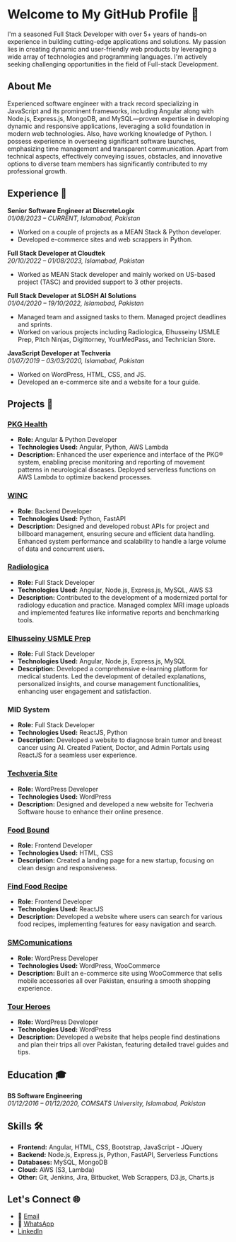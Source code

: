 # Welcome to My GitHub Profile 👋

I'm a seasoned Full Stack Developer with over 5+ years of hands-on experience in building cutting-edge applications and solutions. My passion lies in creating dynamic and user-friendly web products by leveraging a wide array of technologies and programming languages. I'm actively seeking challenging opportunities in the field of Full-stack Development.

## About Me
Experienced software engineer with a track record specializing in JavaScript and its prominent frameworks, including Angular along with Node.js, Express.js, MongoDB, and MySQL—proven expertise in developing dynamic and responsive applications, leveraging a solid foundation in modern web technologies. Also, have working knowledge of Python. I possess experience in overseeing significant software launches, emphasizing time management and transparent communication. Apart from technical aspects, effectively conveying issues, obstacles, and innovative options to diverse team members has significantly contributed to my professional growth.

## Experience 💼
**Senior Software Engineer at DiscreteLogix**  
*01/08/2023 – CURRENT, Islamabad, Pakistan*  
- Worked on a couple of projects as a MEAN Stack & Python developer.
- Developed e-commerce sites and web scrappers in Python.

**Full Stack Developer at Cloudtek**  
*20/10/2022 – 01/08/2023, Islamabad, Pakistan*  
- Worked as MEAN Stack developer and mainly worked on US-based project (TASC) and provided support to 3 other projects.

**Full Stack Developer at SLOSH AI Solutions**  
*01/04/2020 – 19/10/2022, Islamabad, Pakistan*  
- Managed team and assigned tasks to them. Managed project deadlines and sprints.
- Worked on various projects including Radiologica, Elhusseiny USMLE Prep, Pitch Ninjas, Digittorney, YourMedPass, and Technician Store.

**JavaScript Developer at Techveria**  
*01/07/2019 – 03/03/2020, Islamabad, Pakistan*  
- Worked on WordPress, HTML, CSS, and JS.
- Developed an e-commerce site and a website for a tour guide.

## Projects 🚀
### [PKG Health](http://test.gkcweb.com/A/#/auth/login)
- **Role:** Angular & Python Developer
- **Technologies Used:** Angular, Python, AWS Lambda
- **Description:** Enhanced the user experience and interface of the PKG® system, enabling precise monitoring and reporting of movement patterns in neurological diseases. Deployed serverless functions on AWS Lambda to optimize backend processes.

### [WINC](https://winc.beyondgenai.co/)
- **Role:** Backend Developer
- **Technologies Used:** Python, FastAPI
- **Description:** Designed and developed robust APIs for project and billboard management, ensuring secure and efficient data handling. Enhanced system performance and scalability to handle a large volume of data and concurrent users.

### [Radiologica](https://radiologica.org/)
- **Role:** Full Stack Developer
- **Technologies Used:** Angular, Node.js, Express.js, MySQL, AWS S3
- **Description:** Contributed to the development of a modernized portal for radiology education and practice. Managed complex MRI image uploads and implemented features like informative reports and benchmarking tools.

### [Elhusseiny USMLE Prep](https://dashboard.elhusseinyusmleprep.com/)
- **Role:** Full Stack Developer
- **Technologies Used:** Angular, Node.js, Express.js, MySQL
- **Description:** Developed a comprehensive e-learning platform for medical students. Led the development of detailed explanations, personalized insights, and course management functionalities, enhancing user engagement and satisfaction.

### MID System
- **Role:** Full Stack Developer
- **Technologies Used:** ReactJS, Python
- **Description:** Developed a website to diagnose brain tumor and breast cancer using AI. Created Patient, Doctor, and Admin Portals using ReactJS for a seamless user experience.

### [Techveria Site](http://techveria.com/)
- **Role:** WordPress Developer
- **Technologies Used:** WordPress
- **Description:** Designed and developed a new website for Techveria Software house to enhance their online presence.

### [Food Bound](https://food-bound.netlify.app/)
- **Role:** Frontend Developer
- **Technologies Used:** HTML, CSS
- **Description:** Created a landing page for a new startup, focusing on clean design and responsiveness.

### [Find Food Recipe](https://findfoodrecipe.netlify.app/)
- **Role:** Frontend Developer
- **Technologies Used:** ReactJS
- **Description:** Developed a website where users can search for various food recipes, implementing features for easy navigation and search.

### [SMComunications](http://sm-comunications.com/)
- **Role:** WordPress Developer
- **Technologies Used:** WordPress, WooCommerce
- **Description:** Built an e-commerce site using WooCommerce that sells mobile accessories all over Pakistan, ensuring a smooth shopping experience.

### [Tour Heroes](http://tourheros.com/)
- **Role:** WordPress Developer
- **Technologies Used:** WordPress
- **Description:** Developed a website that helps people find destinations and plan their trips all over Pakistan, featuring detailed travel guides and tips.

## Education 🎓
**BS Software Engineering**  
*01/12/2016 – 01/12/2020, COMSATS University, Islamabad, Pakistan*

## Skills 🛠️
- **Frontend:** Angular, HTML, CSS, Bootstrap, JavaScript - JQuery
- **Backend:** Node.js, Express.js, Python, FastAPI, Serverless Functions
- **Databases:** MySQL, MongoDB
- **Cloud:** AWS (S3, Lambda)
- **Other:** Git, Jenkins, Jira, Bitbucket, Web Scrappers, D3.js, Charts.js

## Let's Connect 🌐
- 📧 [Email](mailto:umarnazaket@gmail.com)
- 📱 [WhatsApp](https://wa.me/+923114456662)
- [LinkedIn](https://www.linkedin.com/in/umarnazaket/)
